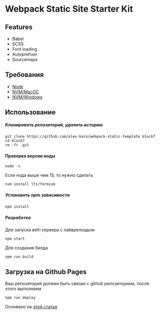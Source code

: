 # Webpack Static Site Starter Kit

## Features
- Babel
- SCSS
- Font loading
- Autoprefixer
- Sourcemaps

## Требования
- [Node](https://nodejs.org/)
- [NVM/MacOC](https://tecadmin.net/install-nvm-macos-with-homebrew/)
- [NVM/Windows](https://github.com/coreybutler/nvm-windows)

## Использование
##### Клонировать репозиторий, удалить историю
```
git clone https://github.com/alex-karo/webpack-static-template block7
cd block7
rm -fr .git
```
#### Проверка версии ноды
```
node -v
```
Если нода выше чем 15, то нужно сделать
```
nvm install lts/fermium
```
##### Установить npm зависимости
```
npm install
```
##### Разработка

Для запуска веб-сервера с лайврелоадом
```
npm start
```
Для создания билда
```
npm run build
```

## Загрузка на Github Pages

Ваш репозиторий должен быть связан с github репозиторием, после этого выполняем
```
npm run deploy
```

Основано на [этой статье](https://hackernoon.com/lets-start-with-webpack-4-91a0f1dba02e)